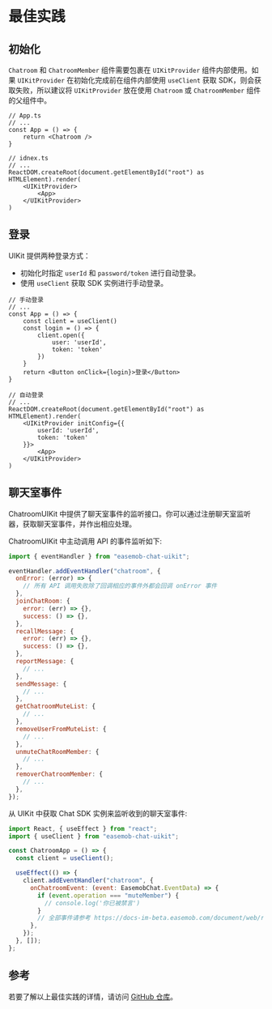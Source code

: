 # 最佳实践

<Toc />

## 初始化

`Chatroom` 和 `ChatroomMember` 组件需要包裹在 `UIKitProvider` 组件内部使用。如果 `UIKitProvider` 在初始化完成前在组件内部使用 `useClient` 获取 SDK，则会获取失败，所以建议将 `UIKitProvider` 放在使用 `Chatroom` 或 `ChatroomMember` 组件的父组件中。

```tsx
// App.ts
// ...
const App = () => {
    return <Chatroom />
}

// idnex.ts
// ...
ReactDOM.createRoot(document.getElementById("root") as HTMLElement).render(
    <UIKitProvider>
        <App>
    </UIKitProvider>
)
```

## 登录

UIKit 提供两种登录方式：

- 初始化时指定 `userId` 和 `password/token` 进行自动登录。
- 使用 `useClient` 获取 SDK 实例进行手动登录。

```tsx
// 手动登录
// ...
const App = () => {
    const client = useClient()
    const login = () => {
        client.open({
            user: 'userId',
            token: 'token'
        })
    }
    return <Button onClick={login}>登录</Button>
}

// 自动登录
// ...
ReactDOM.createRoot(document.getElementById("root") as HTMLElement).render(
    <UIKitProvider initConfig={{
        userId: 'userId',
        token: 'token'
    }}>
        <App>
    </UIKitProvider>
)
```

## 聊天室事件

ChatroomUIKit 中提供了聊天室事件的监听接口。你可以通过注册聊天室监听器，获取聊天室事件，并作出相应处理。

ChatroomUIKit 中主动调用 API 的事件监听如下:

```javascript
import { eventHandler } from "easemob-chat-uikit";

eventHandler.addEventHandler("chatroom", {
  onError: (error) => {
    // 所有 API 调用失败除了回调相应的事件外都会回调 onError 事件
  },
  joinChatRoom: {
    error: (err) => {},
    success: () => {},
  },
  recallMessage: {
    error: (err) => {},
    success: () => {},
  },
  reportMessage: {
    // ...
  },
  sendMessage: {
    // ...
  },
  getChatroomMuteList: {
    // ...
  },
  removeUserFromMuteList: {
    // ...
  },
  unmuteChatRoomMember: {
    // ...
  },
  removerChatroomMember: {
    // ...
  },
});
```

从 UIKit 中获取 Chat SDK 实例来监听收到的聊天室事件:

```javascript
import React, { useEffect } from "react";
import { useClient } from "easemob-chat-uikit";

const ChatroomApp = () => {
  const client = useClient();

  useEffect(() => {
    client.addEventHandler("chatroom", {
      onChatroomEvent: (event: EasemobChat.EventData) => {
        if (event.operation === "muteMember") {
          // console.log('你已被禁言')
        }
        // 全部事件请参考 https://docs-im-beta.easemob.com/document/web/room_manage.html#监听聊天室事件
      },
    });
  }, []);
};
```

## 参考

若要了解以上最佳实践的详情，请访问 [GitHub 仓库](https://github.com/easemob/ChatroomDemo/tree/dev/WEB/ChatroomDemo)。

